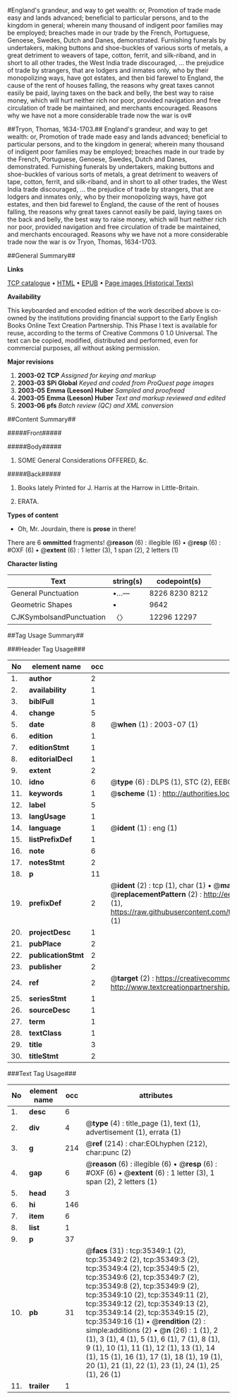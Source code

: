 #England's grandeur, and way to get wealth: or, Promotion of trade made easy and lands advanced; beneficial to particular persons, and to the kingdom in general; wherein many thousand of indigent poor families may be employed; breaches made in our trade by the French, Portuguese, Genoese, Swedes, Dutch and Danes, demonstrated. Furnishing funerals by undertakers, making buttons and shoe-buckles of various sorts of metals, a great detriment to weavers of tape, cotton, ferrit, and silk-riband, and in short to all other trades, the West India trade discouraged, ... the prejudice of trade by strangers, that are lodgers and inmates only, who by their monopolizing ways, have got estates, and then bid farewel to England, the cause of the rent of houses falling, the reasons why great taxes cannot easily be paid, laying taxes on the back and belly, the best way to raise money, which will hurt neither rich nor poor, provided navigation and free circulation of trade be maintained, and merchants encouraged. Reasons why we have not a more considerable trade now the war is ov#

##Tryon, Thomas, 1634-1703.##
England's grandeur, and way to get wealth: or, Promotion of trade made easy and lands advanced; beneficial to particular persons, and to the kingdom in general; wherein many thousand of indigent poor families may be employed; breaches made in our trade by the French, Portuguese, Genoese, Swedes, Dutch and Danes, demonstrated. Furnishing funerals by undertakers, making buttons and shoe-buckles of various sorts of metals, a great detriment to weavers of tape, cotton, ferrit, and silk-riband, and in short to all other trades, the West India trade discouraged, ... the prejudice of trade by strangers, that are lodgers and inmates only, who by their monopolizing ways, have got estates, and then bid farewel to England, the cause of the rent of houses falling, the reasons why great taxes cannot easily be paid, laying taxes on the back and belly, the best way to raise money, which will hurt neither rich nor poor, provided navigation and free circulation of trade be maintained, and merchants encouraged. Reasons why we have not a more considerable trade now the war is ov
Tryon, Thomas, 1634-1703.

##General Summary##

**Links**

[TCP catalogue](http://www.ota.ox.ac.uk/tcp/)  • 
[HTML](http://tei.it.ox.ac.uk/tcp/Texts-HTML/free/A63/A63790.html)  • 
[EPUB](http://tei.it.ox.ac.uk/tcp/Texts-EPUB/free/A63/A63790.epub) • 
[Page images (Historical Texts)](https://data.historicaltexts.jisc.ac.uk/view?pubId=eebo-99830887e&pageId=eebo-99830887e-35349-1)

**Availability**

This keyboarded and encoded edition of the
	       work described above is co-owned by the institutions
	       providing financial support to the Early English Books
	       Online Text Creation Partnership. This Phase I text is
	       available for reuse, according to the terms of Creative
	       Commons 0 1.0 Universal. The text can be copied,
	       modified, distributed and performed, even for
	       commercial purposes, all without asking permission.

**Major revisions**

1. __2003-02__ __TCP__ *Assigned for keying and markup*
1. __2003-03__ __SPi Global__ *Keyed and coded from ProQuest page images*
1. __2003-05__ __Emma (Leeson) Huber__ *Sampled and proofread*
1. __2003-05__ __Emma (Leeson) Huber__ *Text and markup reviewed and edited*
1. __2003-06__ __pfs__ *Batch review (QC) and XML conversion*

##Content Summary##

#####Front#####

#####Body#####

1. SOME General Considerations OFFERED, &c.

#####Back#####

1. Books lately Printed for J. Harris
at the Harrow in Little-Britain.

1. ERATA.

**Types of content**

  * Oh, Mr. Jourdain, there is **prose** in there!

There are 6 **ommitted** fragments! 
 @__reason__ (6) : illegible (6)  •  @__resp__ (6) : #OXF (6)  •  @__extent__ (6) : 1 letter (3), 1 span (2), 2 letters (1)

**Character listing**


|Text|string(s)|codepoint(s)|
|---|---|---|
|General Punctuation|•…—|8226 8230 8212|
|Geometric Shapes|▪|9642|
|CJKSymbolsandPunctuation|〈〉|12296 12297|

##Tag Usage Summary##

###Header Tag Usage###

|No|element name|occ|attributes|
|---|---|---|---|
|1.|__author__|2||
|2.|__availability__|1||
|3.|__biblFull__|1||
|4.|__change__|5||
|5.|__date__|8| @__when__ (1) : 2003-07 (1)|
|6.|__edition__|1||
|7.|__editionStmt__|1||
|8.|__editorialDecl__|1||
|9.|__extent__|2||
|10.|__idno__|6| @__type__ (6) : DLPS (1), STC (2), EEBO-CITATION (1), PROQUEST (1), VID (1)|
|11.|__keywords__|1| @__scheme__ (1) : http://authorities.loc.gov/ (1)|
|12.|__label__|5||
|13.|__langUsage__|1||
|14.|__language__|1| @__ident__ (1) : eng (1)|
|15.|__listPrefixDef__|1||
|16.|__note__|6||
|17.|__notesStmt__|2||
|18.|__p__|11||
|19.|__prefixDef__|2| @__ident__ (2) : tcp (1), char (1)  •  @__matchPattern__ (2) : ([0-9\-]+):([0-9IVX]+) (1), (.+) (1)  •  @__replacementPattern__ (2) : http://eebo.chadwyck.com/downloadtiff?vid=$1&page=$2 (1), https://raw.githubusercontent.com/textcreationpartnership/Texts/master/tcpchars.xml#$1 (1)|
|20.|__projectDesc__|1||
|21.|__pubPlace__|2||
|22.|__publicationStmt__|2||
|23.|__publisher__|2||
|24.|__ref__|2| @__target__ (2) : https://creativecommons.org/publicdomain/zero/1.0/ (1), http://www.textcreationpartnership.org/docs/. (1)|
|25.|__seriesStmt__|1||
|26.|__sourceDesc__|1||
|27.|__term__|1||
|28.|__textClass__|1||
|29.|__title__|3||
|30.|__titleStmt__|2||


###Text Tag Usage###

|No|element name|occ|attributes|
|---|---|---|---|
|1.|__desc__|6||
|2.|__div__|4| @__type__ (4) : title_page (1), text (1), advertisement (1), errata (1)|
|3.|__g__|214| @__ref__ (214) : char:EOLhyphen (212), char:punc (2)|
|4.|__gap__|6| @__reason__ (6) : illegible (6)  •  @__resp__ (6) : #OXF (6)  •  @__extent__ (6) : 1 letter (3), 1 span (2), 2 letters (1)|
|5.|__head__|3||
|6.|__hi__|146||
|7.|__item__|6||
|8.|__list__|1||
|9.|__p__|37||
|10.|__pb__|31| @__facs__ (31) : tcp:35349:1 (2), tcp:35349:2 (2), tcp:35349:3 (2), tcp:35349:4 (2), tcp:35349:5 (2), tcp:35349:6 (2), tcp:35349:7 (2), tcp:35349:8 (2), tcp:35349:9 (2), tcp:35349:10 (2), tcp:35349:11 (2), tcp:35349:12 (2), tcp:35349:13 (2), tcp:35349:14 (2), tcp:35349:15 (2), tcp:35349:16 (1)  •  @__rendition__ (2) : simple:additions (2)  •  @__n__ (26) : 1 (1), 2 (1), 3 (1), 4 (1), 5 (1), 6 (1), 7 (1), 8 (1), 9 (1), 10 (1), 11 (1), 12 (1), 13 (1), 14 (1), 15 (1), 16 (1), 17 (1), 18 (1), 19 (1), 20 (1), 21 (1), 22 (1), 23 (1), 24 (1), 25 (1), 26 (1)|
|11.|__trailer__|1||

